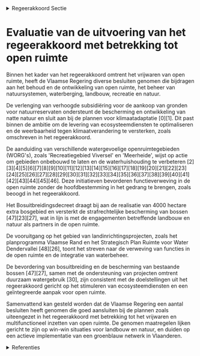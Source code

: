 

<details>
        <summary>Regeerakkoord Sectie </summary>
        <p>2.2.2.5 Open ruimte We vrijwaren maximaal de open ruimte. We voorzien in de open ruimte de nodige plaats voor o.a. natuursystemen, klimaatmi-tigatie- en adaptatie, waterberging, land-bouw, recreatie en ontspanning. We verweven dit multifunctioneel waar het kan, zonder de hoofdbestemming in het gedrang te brengen en scheiden (o.a. grootschalige professionele landbouw, grote eenheden kwetsbare natuur) waar het moet. Naast de strategische gebieden voor landbouw, natuur en water, omvat de open ruimte gebieden met multifunctioneel ingerichte en gebruikte landschappen. We voorzien een specifieke bestemming voor dergelijke vormen van functieverweving in de open ruimte. Ecosysteemdiensten7 en het fysisch systeem zijn structurerend voor keuzes in open ruimte functies. Landbouw en natuur zijn partners in de open ruimte. Via gebiedsgerichte coalities en een realisatiegerichte, geïntegreerde aanpak streven we bij de inrichting van de open ruimte maximaal naar win-wins voor landbouw en natuur. Hierbij zetten we bijkomend in op instrumenten zoals beheersovereenkomsten voor natuurbeheer en honoreren we inspanningen voor ecosys-teemdiensten. Landbouw benaderen we vanuit toege-voegde economische en maatschappelijke 7 Ecosysteemdiensten is een term die verwijst naar alle functies die ecosystemen vervullen ten bate van de mens: productie van zuurstof, beleving/ontspanning, bodemvruchtbaarheid, bestuiving, voedselproductie, waterberging, opslag van koolstof, houtproductie, waterzuivering. Elk landgebruik vervult één of meerdere functies. Bij de inrichting van de open ruimte streven we er naar om de levering van ecosysteemdiensten te optimaliseren. Bv. landgebruik in valleien integraal bekijken zodanig dat waterberging en -zuivering er optimaal benut worden. Fysisch systeem = geheel van reliëf, bodem, ondergrond, oppervlakte- en grondwater-systeem, klimaat meerwaarde. We maken een ruimtelijke differentiatie van agrarische activiteiten met oog op een duurzame afstemming met de omgeving. We voeren een uitdoofbeleid landbouwge-bruik in zones bestemd voor natuurreali-satie, zo nodig met flankerende maatre-gelen. Landbouwactiviteiten die bijdragen tot natuurbeheer kunnen behouden blijven en moedigen we verder aan. Robuuste natuur-, bos- en valleigebieden vormen de ruggengraat van een ruimer, functioneel groenblauw netwerk, dat zich doorheen de open ruimte uitstrekt tot in het centrum van dorpen en steden. Wemaken actief werk van de structurele implementatie van dit netwerk in Vlaanderen. We creëren zowel onder- als bovengronds meer ruimte voor water. Beek- en rivierval-leien richten we in vanuit een integrale benadering, waarbij waterbeheer, klimaat-buffering, koolstofopslag en biodiversiteit centraal staan. </p>
        </details> 

# Evaluatie van de uitvoering van het regeerakkoord met betrekking tot open ruimte

Binnen het kader van het regeerakkoord omtrent het vrijwaren van open ruimte, heeft de Vlaamse Regering diverse besluiten genomen die bijdragen aan het behoud en de ontwikkeling van open ruimte, het beheer van natuursystemen, waterberging, landbouw, recreatie en natuur. 

De verlenging van verhoogde subsidiëring voor de aankoop van gronden voor natuurreservaten ondersteunt de bescherming en ontwikkeling van natte natuur en sluit aan bij de plannen voor klimaatadaptatie \[0\]\[1\]. Dit past binnen de ambitie om de levering van ecosysteemdiensten te optimaliseren en de weerbaarheid tegen klimaatverandering te versterken, zoals omschreven in het regeerakkoord.

De aanduiding van verschillende watergevoelige openruimtegebieden (WORG's), zoals 'Recreatiegebied Viversel' en 'Meerheide', wijst op actie om gebieden onbebouwd te laten en de waterhuishouding te verbeteren \[2\]\[3\]\[4\]\[5\]\[6\]\[7\]\[8\]\[9\]\[10\]\[11\]\[12\]\[13\]\[14\]\[15\]\[16\]\[17\]\[18\]\[19\]\[20\]\[21\]\[22\]\[23\]\[24\]\[25\]\[26\]\[27\]\[28\]\[29\]\[30\]\[31\]\[32\]\[33\]\[34\]\[35\]\[36\]\[37\]\[38\]\[39\]\[40\]\[41\]\[42\]\[43\]\[44\]\[45\]\[46\]. Deze initiatieven bevorderen functieverweving in de open ruimte zonder de hoofdbestemming in het gedrang te brengen, zoals beoogd in het regeerakkoord.

Het Bosuitbreidingsdecreet draagt bij aan de realisatie van 4000 hectare extra bosgebied en versterkt de strafrechtelijke bescherming van bossen \[47\]\[23\]\[27\], wat in lijn is met de engagementen betreffende landbouw en natuur als partners in de open ruimte.

De vooruitgang op het gebied van landinrichtingsprojecten, zoals het planprogramma Vlaamse Rand en het Strategisch Plan Ruimte voor Water Dendervallei \[48\]\[26\], toont het streven naar de verweving van functies in de open ruimte en de integratie van waterbeheer.

De bevordering van bosuitbreiding en de bescherming van bestaande bossen \[47\]\[27\], samen met de ondersteuning van projecten omtrent duurzaam watergebruik \[30\], zijn consistent met de doelstellingen uit het regeerakkoord gericht op het stimuleren van ecosysteemdiensten en een geïntegreerde aanpak voor open ruimte.

Samenvattend kan gesteld worden dat de Vlaamse Regering een aantal besluiten heeft genomen die goed aansluiten bij de plannen zoals uiteengezet in het regeerakkoord met betrekking tot het vrijwaren en multifunctioneel inzetten van open ruimte. De genomen maatregelen lijken gericht te zijn op win-win situaties voor landbouw en natuur, en duiden op een actieve implementatie van een groenblauw netwerk in Vlaanderen.

<details>
        <summary> Referenties</summary>
        **[\[0\]](https://beslissingenvlaamseregering.vlaanderen.be/?search=Verlenging%20verhoogde%20subsidi%C3%ABring%20van%20planning%2C%20ontwikkeling%20en%20uitvoering%20van%20ge%C3%AFntegreerd%20natuurbeheer&dateOption=select&startDate=2023-03-17T09%3A00%3A00Z&endDate=2023-03-17T09%3A00%3A00Z)** : **(2023-03-17)** Verlenging verhoogde subsidiëring van planning, ontwikkeling en uitvoering van geïntegreerd natuurbeheer 

**[\[1\]](https://beslissingenvlaamseregering.vlaanderen.be/?search=Verlenging%20verhoogde%20subsidi%C3%ABring%20van%20planning%2C%20ontwikkeling%20en%20uitvoering%20van%20ge%C3%AFntegreerd%20natuurbeheer&dateOption=select&startDate=2023-06-30T08%3A00%3A00Z&endDate=2023-06-30T08%3A00%3A00Z)** : **(2023-06-30)** Verlenging verhoogde subsidiëring van planning, ontwikkeling en uitvoering van geïntegreerd natuurbeheer 

**[\[2\]](https://beslissingenvlaamseregering.vlaanderen.be/?search=Voorlopige%20aanduiding%20watergevoelig%20openruimtegebied%20%E2%80%98Recreatiegebied%20Viversel%E2%80%99%20in%20Heusden-Zolder&dateOption=select&startDate=2023-10-06T08%3A00%3A00Z&endDate=2023-10-06T08%3A00%3A00Z)** : **(2023-10-06)** Voorlopige aanduiding watergevoelig openruimtegebied ‘Recreatiegebied Viversel’ in Heusden-Zolder 

**[\[3\]](https://beslissingenvlaamseregering.vlaanderen.be/?search=Voorlopige%20aanduiding%20watergevoelig%20openruimtegebied%20%E2%80%98Meerheide%E2%80%99%20in%20Zoersel&dateOption=select&startDate=2023-12-15T09%3A00%3A00Z&endDate=2023-12-15T09%3A00%3A00Z)** : **(2023-12-15)** Voorlopige aanduiding watergevoelig openruimtegebied ‘Meerheide’ in Zoersel 

**[\[4\]](https://beslissingenvlaamseregering.vlaanderen.be/?search=Voorlopige%20aanduiding%20watergevoelig%20openruimtegebied%20%E2%80%98Neerhoeve%E2%80%99%20in%20Putte&dateOption=select&startDate=2023-07-14T08%3A00%3A00Z&endDate=2023-07-14T08%3A00%3A00Z)** : **(2023-07-14)** Voorlopige aanduiding watergevoelig openruimtegebied ‘Neerhoeve’ in Putte 

**[\[5\]](https://beslissingenvlaamseregering.vlaanderen.be/?search=Voorlopige%20aanduiding%20watergevoelig%20openruimtegebied%20%E2%80%98Zetten%20Zwanebeek%E2%80%99%20in%20Schilde&dateOption=select&startDate=2023-12-15T09%3A00%3A00Z&endDate=2023-12-15T09%3A00%3A00Z)** : **(2023-12-15)** Voorlopige aanduiding watergevoelig openruimtegebied ‘Zetten Zwanebeek’ in Schilde 

**[\[6\]](https://beslissingenvlaamseregering.vlaanderen.be/?search=Watergevoelig%20openruimtegebied%20%E2%80%98Industriegebied%20Heulestraat%E2%80%99%20in%20Wevelgem&dateOption=select&startDate=2023-10-13T08%3A00%3A00Z&endDate=2023-10-13T08%3A00%3A00Z)** : **(2023-10-13)** Watergevoelig openruimtegebied ‘Industriegebied Heulestraat’ in Wevelgem 

**[\[7\]](https://beslissingenvlaamseregering.vlaanderen.be/?search=Voorlopige%20aanduiding%20watergevoelig%20openruimtegebied%20%E2%80%98Grote%20Heide%E2%80%99%20in%20Beveren&dateOption=select&startDate=2023-11-23T16%3A00%3A00Z&endDate=2023-11-23T16%3A00%3A00Z)** : **(2023-11-23)** Voorlopige aanduiding watergevoelig openruimtegebied ‘Grote Heide’ in Beveren 

**[\[8\]](https://beslissingenvlaamseregering.vlaanderen.be/?search=Voorlopige%20aanduiding%20watergevoelig%20openruimtegebied%20%E2%80%98Winkelveld%E2%80%99%20in%20Puurs-Sint-Amands&dateOption=select&startDate=2023-07-14T08%3A00%3A00Z&endDate=2023-07-14T08%3A00%3A00Z)** : **(2023-07-14)** Voorlopige aanduiding watergevoelig openruimtegebied ‘Winkelveld’ in Puurs-Sint-Amands 

**[\[9\]](https://beslissingenvlaamseregering.vlaanderen.be/?search=Voorlopige%20aanduiding%20watergevoelig%20openruimtegebied%20%E2%80%98Breeveld%E2%80%99%20in%20Brakel&dateOption=select&startDate=2023-11-23T16%3A00%3A00Z&endDate=2023-11-23T16%3A00%3A00Z)** : **(2023-11-23)** Voorlopige aanduiding watergevoelig openruimtegebied ‘Breeveld’ in Brakel 

**[\[10\]](https://beslissingenvlaamseregering.vlaanderen.be/?search=Voorlopige%20aanduiding%20watergevoelig%20openruimtegebied%20%E2%80%98Groene%20Meersen%E2%80%99%20in%20Zedelgem&dateOption=select&startDate=2023-10-13T08%3A00%3A00Z&endDate=2023-10-13T08%3A00%3A00Z)** : **(2023-10-13)** Voorlopige aanduiding watergevoelig openruimtegebied ‘Groene Meersen’ in Zedelgem 

**[\[11\]](https://beslissingenvlaamseregering.vlaanderen.be/?search=Voorlopige%20aanduiding%20watergevoelig%20openruimtegebied%20%E2%80%98Koeweide%20Bolderberg%E2%80%99%20in%20Heusden-Zolder%20en%20Hasselt&dateOption=select&startDate=2023-10-06T08%3A00%3A00Z&endDate=2023-10-06T08%3A00%3A00Z)** : **(2023-10-06)** Voorlopige aanduiding watergevoelig openruimtegebied ‘Koeweide Bolderberg’ in Heusden-Zolder en Hasselt 

**[\[12\]](https://beslissingenvlaamseregering.vlaanderen.be/?search=Voorlopige%20aanduiding%20watergevoelig%20openruimtegebied%20%E2%80%98Burchtdam%E2%80%99%20in%20Ninove&dateOption=select&startDate=2023-11-23T16%3A00%3A00Z&endDate=2023-11-23T16%3A00%3A00Z)** : **(2023-11-23)** Voorlopige aanduiding watergevoelig openruimtegebied ‘Burchtdam’ in Ninove 

**[\[13\]](https://beslissingenvlaamseregering.vlaanderen.be/?search=Voorlopige%20aanduiding%20watergevoelig%20openruimtegebied%20%E2%80%98Binnenheide%E2%80%99%20in%20Herenthout&dateOption=select&startDate=2023-12-15T09%3A00%3A00Z&endDate=2023-12-15T09%3A00%3A00Z)** : **(2023-12-15)** Voorlopige aanduiding watergevoelig openruimtegebied ‘Binnenheide’ in Herenthout 

**[\[14\]](https://beslissingenvlaamseregering.vlaanderen.be/?search=Vaststelling%20gewestelijk%20ruimtelijk%20uitvoeringsplan%20%E2%80%98Regionaalstedelijk%20gebied%20Mechelen%E2%80%99&dateOption=select&startDate=2022-12-23T09%3A00%3A00Z&endDate=2022-12-23T09%3A00%3A00Z)** : **(2022-12-23)** Vaststelling gewestelijk ruimtelijk uitvoeringsplan ‘Regionaalstedelijk gebied Mechelen’ 

**[\[15\]](https://beslissingenvlaamseregering.vlaanderen.be/?search=Voorlopige%20aanduiding%20watergevoelig%20openruimtegebied%20%E2%80%98Broekstraat%E2%80%99%20in%20Duffel&dateOption=select&startDate=2023-12-15T09%3A00%3A00Z&endDate=2023-12-15T09%3A00%3A00Z)** : **(2023-12-15)** Voorlopige aanduiding watergevoelig openruimtegebied ‘Broekstraat’ in Duffel 

**[\[16\]](https://beslissingenvlaamseregering.vlaanderen.be/?search=Voorlopige%20aanduiding%20watergevoelig%20openruimtegebied%20%27Zenne%20Afleiding%E2%80%99%20in%20Zemst&dateOption=select&startDate=2023-07-14T08%3A00%3A00Z&endDate=2023-07-14T08%3A00%3A00Z)** : **(2023-07-14)** Voorlopige aanduiding watergevoelig openruimtegebied 'Zenne Afleiding’ in Zemst 

**[\[17\]](https://beslissingenvlaamseregering.vlaanderen.be/?search=Voorlopige%20aanduiding%20watergevoelig%20openruimtegebied%20%E2%80%98Schapendries%E2%80%99%20in%20Oudenaarde&dateOption=select&startDate=2023-11-23T16%3A00%3A00Z&endDate=2023-11-23T16%3A00%3A00Z)** : **(2023-11-23)** Voorlopige aanduiding watergevoelig openruimtegebied ‘Schapendries’ in Oudenaarde 

**[\[18\]](https://beslissingenvlaamseregering.vlaanderen.be/?search=Voorlopige%20aanduiding%20watergevoelig%20openruimtegebied%20%E2%80%98Leemputten%E2%80%99%20in%20Berlaar&dateOption=select&startDate=2023-12-15T09%3A00%3A00Z&endDate=2023-12-15T09%3A00%3A00Z)** : **(2023-12-15)** Voorlopige aanduiding watergevoelig openruimtegebied ‘Leemputten’ in Berlaar 

**[\[19\]](https://beslissingenvlaamseregering.vlaanderen.be/?search=Voorlopige%20aanduiding%20watergevoelig%20openruimtegebied%20%E2%80%98Lot-Huizingen%27%20in%20Beersel&dateOption=select&startDate=2023-11-23T16%3A00%3A00Z&endDate=2023-11-23T16%3A00%3A00Z)** : **(2023-11-23)** Voorlopige aanduiding watergevoelig openruimtegebied ‘Lot-Huizingen' in Beersel 

**[\[20\]](https://beslissingenvlaamseregering.vlaanderen.be/?search=Voorlopige%20aanduiding%20watergevoelig%20openruimtegebied%20%E2%80%98Schildestrand%E2%80%99%20in%20Schilde&dateOption=select&startDate=2023-12-15T09%3A00%3A00Z&endDate=2023-12-15T09%3A00%3A00Z)** : **(2023-12-15)** Voorlopige aanduiding watergevoelig openruimtegebied ‘Schildestrand’ in Schilde 

**[\[21\]](https://beslissingenvlaamseregering.vlaanderen.be/?search=Voorlopige%20aanduiding%20watergevoelig%20openruimtegebied%20%E2%80%98Burcht%E2%80%99%20in%20Londerzeel&dateOption=select&startDate=2023-05-05T08%3A00%3A00Z&endDate=2023-05-05T08%3A00%3A00Z)** : **(2023-05-05)** Voorlopige aanduiding watergevoelig openruimtegebied ‘Burcht’ in Londerzeel 

**[\[22\]](https://beslissingenvlaamseregering.vlaanderen.be/?search=Vaststelling%20gewestelijk%20ruimtelijk%20uitvoeringsplan%20%E2%80%98Regionaalstedelijk%20gebied%20Mechelen%E2%80%99&dateOption=select&startDate=2022-11-10T07%3A00%3A00Z&endDate=2022-11-10T07%3A00%3A00Z)** : **(2022-11-10)** Vaststelling gewestelijk ruimtelijk uitvoeringsplan ‘Regionaalstedelijk gebied Mechelen’ 

**[\[23\]](https://beslissingenvlaamseregering.vlaanderen.be/?search=Bosuitbreidingsdecreet&dateOption=select&startDate=2022-02-18T09%3A00%3A00Z&endDate=2022-02-18T09%3A00%3A00Z)** : **(2022-02-18)** Bosuitbreidingsdecreet 

**[\[24\]](https://beslissingenvlaamseregering.vlaanderen.be/?search=Voorlopige%20aanduiding%20watergevoelig%20openruimtegebied%20%E2%80%98Kmo-zone%20Kikbeek%E2%80%99%20in%20Maasmechelen&dateOption=select&startDate=2023-10-06T08%3A00%3A00Z&endDate=2023-10-06T08%3A00%3A00Z)** : **(2023-10-06)** Voorlopige aanduiding watergevoelig openruimtegebied ‘Kmo-zone Kikbeek’ in Maasmechelen 

**[\[25\]](https://beslissingenvlaamseregering.vlaanderen.be/?search=Voorlopige%20aanduiding%20watergevoelig%20openruimtegebied%20%E2%80%98Kotsbos%E2%80%99%20in%20Schilde&dateOption=select&startDate=2023-12-15T09%3A00%3A00Z&endDate=2023-12-15T09%3A00%3A00Z)** : **(2023-12-15)** Voorlopige aanduiding watergevoelig openruimtegebied ‘Kotsbos’ in Schilde 

**[\[26\]](https://beslissingenvlaamseregering.vlaanderen.be/?search=Actualisatienota%20planprogramma%20Vlaamse%20Rand%3A%20evaluatie%20en%20opstart%20fase%202&dateOption=select&startDate=2021-07-09T08%3A00%3A00Z&endDate=2021-07-09T08%3A00%3A00Z)** : **(2021-07-09)** Actualisatienota planprogramma Vlaamse Rand: evaluatie en opstart fase 2 

**[\[27\]](https://beslissingenvlaamseregering.vlaanderen.be/?search=Bosuitbreidingsdecreet&dateOption=select&startDate=2022-05-13T08%3A00%3A00Z&endDate=2022-05-13T08%3A00%3A00Z)** : **(2022-05-13)** Bosuitbreidingsdecreet 

**[\[28\]](https://beslissingenvlaamseregering.vlaanderen.be/?search=Voorlopige%20aanduiding%20watergevoelig%20openruimtegebied%20%E2%80%98Lebbeke%20centrum%E2%80%99%20in%20Lebbeke&dateOption=select&startDate=2023-11-23T16%3A00%3A00Z&endDate=2023-11-23T16%3A00%3A00Z)** : **(2023-11-23)** Voorlopige aanduiding watergevoelig openruimtegebied ‘Lebbeke centrum’ in Lebbeke 

**[\[29\]](https://beslissingenvlaamseregering.vlaanderen.be/?search=Voorlopige%20aanduiding%20watergevoelig%20openruimtegebied%20%E2%80%98Vrasene-Zuid%E2%80%99%20in%20Beveren&dateOption=select&startDate=2023-11-23T16%3A00%3A00Z&endDate=2023-11-23T16%3A00%3A00Z)** : **(2023-11-23)** Voorlopige aanduiding watergevoelig openruimtegebied ‘Vrasene-Zuid’ in Beveren 

**[\[30\]](https://beslissingenvlaamseregering.vlaanderen.be/?search=Plan%20Vlaamse%20Veerkracht%3A%20subsidies%20duurzaam%20watergebruik%20en%20overheidsopdracht%20studie%20naar%20%E2%80%98Groenblauwe%20business%20modellen%20voor%20landbouwers%E2%80%99&dateOption=select&startDate=2022-12-09T09%3A00%3A00Z&endDate=2022-12-09T09%3A00%3A00Z)** : **(2022-12-09)** Plan Vlaamse Veerkracht: subsidies duurzaam watergebruik en overheidsopdracht studie naar ‘Groenblauwe business modellen voor landbouwers’ 

**[\[31\]](https://beslissingenvlaamseregering.vlaanderen.be/?search=Voorlopige%20aanduiding%20watergevoelig%20openruimtegebied%20%E2%80%98Beekstraat%20-%20Koningshooikt%E2%80%99%20in%20Lier&dateOption=select&startDate=2023-12-15T09%3A00%3A00Z&endDate=2023-12-15T09%3A00%3A00Z)** : **(2023-12-15)** Voorlopige aanduiding watergevoelig openruimtegebied ‘Beekstraat - Koningshooikt’ in Lier 

**[\[32\]](https://beslissingenvlaamseregering.vlaanderen.be/?search=Voorlopige%20aanduiding%20watergevoelig%20openruimtegebied%20%E2%80%98Deurnemeers%E2%80%99%20in%20Ronse&dateOption=select&startDate=2023-11-23T16%3A00%3A00Z&endDate=2023-11-23T16%3A00%3A00Z)** : **(2023-11-23)** Voorlopige aanduiding watergevoelig openruimtegebied ‘Deurnemeers’ in Ronse 

**[\[33\]](https://beslissingenvlaamseregering.vlaanderen.be/?search=Voorlopige%20aanduiding%20watergevoelig%20openruimtegebied%20%E2%80%98Leeg-Rietbeemden%20Laarsebeek%E2%80%99%20in%20Brasschaat%20en%20Schoten&dateOption=select&startDate=2023-12-15T09%3A00%3A00Z&endDate=2023-12-15T09%3A00%3A00Z)** : **(2023-12-15)** Voorlopige aanduiding watergevoelig openruimtegebied ‘Leeg-Rietbeemden Laarsebeek’ in Brasschaat en Schoten 

**[\[34\]](https://beslissingenvlaamseregering.vlaanderen.be/?search=Voorlopige%20aanduiding%20watergevoelig%20openruimtegebied%20%E2%80%98Zuidlaan%E2%80%99%20in%20Wetteren&dateOption=select&startDate=2023-11-23T16%3A00%3A00Z&endDate=2023-11-23T16%3A00%3A00Z)** : **(2023-11-23)** Voorlopige aanduiding watergevoelig openruimtegebied ‘Zuidlaan’ in Wetteren 

**[\[35\]](https://beslissingenvlaamseregering.vlaanderen.be/?search=Vlaams%20standpunt%20Natuurherstelwet&dateOption=select&startDate=2023-04-21T08%3A00%3A00Z&endDate=2023-04-21T08%3A00%3A00Z)** : **(2023-04-21)** Vlaams standpunt Natuurherstelwet 

**[\[36\]](https://beslissingenvlaamseregering.vlaanderen.be/?search=Facultatieve%20projectsubsidie%20voor%20groenprojecten%20open%20ruimte%20in%20het%20Vlaams%20Strategisch%20Gebied%20Brussel%20&dateOption=select&startDate=2020-12-18T09%3A00%3A00Z&endDate=2020-12-18T09%3A00%3A00Z)** : **(2020-12-18)** Facultatieve projectsubsidie voor groenprojecten open ruimte in het Vlaams Strategisch Gebied Brussel  

**[\[37\]](https://beslissingenvlaamseregering.vlaanderen.be/?search=Voorlopige%20aanduiding%20watergevoelig%20openruimtegebied%20%E2%80%98De%20Roost%E2%80%99%20in%20Laakdal&dateOption=select&startDate=2023-07-14T08%3A00%3A00Z&endDate=2023-07-14T08%3A00%3A00Z)** : **(2023-07-14)** Voorlopige aanduiding watergevoelig openruimtegebied ‘De Roost’ in Laakdal 

**[\[38\]](https://beslissingenvlaamseregering.vlaanderen.be/?search=Voorlopige%20aanduiding%20watergevoelig%20openruimtegebied%20%E2%80%98WUG%20Neeroeteren%E2%80%99%20in%20Maaseik&dateOption=select&startDate=2023-10-06T08%3A00%3A00Z&endDate=2023-10-06T08%3A00%3A00Z)** : **(2023-10-06)** Voorlopige aanduiding watergevoelig openruimtegebied ‘WUG Neeroeteren’ in Maaseik 

**[\[39\]](https://beslissingenvlaamseregering.vlaanderen.be/?search=Voorlopige%20aanduiding%20watergevoelig%20openruimtegebied%20%E2%80%98Aa%20-%20Stadspark%E2%80%99%20in%20Turnhout&dateOption=select&startDate=2023-12-15T09%3A00%3A00Z&endDate=2023-12-15T09%3A00%3A00Z)** : **(2023-12-15)** Voorlopige aanduiding watergevoelig openruimtegebied ‘Aa - Stadspark’ in Turnhout 

**[\[40\]](https://beslissingenvlaamseregering.vlaanderen.be/?search=Opstart%20ge%C3%AFntegreerd%20planningsproces%20gewestelijk%20ruimtelijk%20uitvoeringsplan%20%E2%80%98Mondingsgebied%20Grote%20Nete%E2%80%99&dateOption=select&startDate=2021-05-07T08%3A00%3A00Z&endDate=2021-05-07T08%3A00%3A00Z)** : **(2021-05-07)** Opstart geïntegreerd planningsproces gewestelijk ruimtelijk uitvoeringsplan ‘Mondingsgebied Grote Nete’ 

**[\[41\]](https://beslissingenvlaamseregering.vlaanderen.be/?search=Voorlopige%20aanduiding%20watergevoelig%20openruimtegebied%20%E2%80%98De%20Leeuw%E2%80%99%20in%20Wijnegem&dateOption=select&startDate=2023-05-05T08%3A00%3A00Z&endDate=2023-05-05T08%3A00%3A00Z)** : **(2023-05-05)** Voorlopige aanduiding watergevoelig openruimtegebied ‘De Leeuw’ in Wijnegem 

**[\[42\]](https://beslissingenvlaamseregering.vlaanderen.be/?search=Voorlopige%20aanduiding%20watergevoelig%20openruimtegebied%20%E2%80%98Sportterrein%20Rollegem%E2%80%99%20in%20Kortrijk&dateOption=select&startDate=2023-10-13T08%3A00%3A00Z&endDate=2023-10-13T08%3A00%3A00Z)** : **(2023-10-13)** Voorlopige aanduiding watergevoelig openruimtegebied ‘Sportterrein Rollegem’ in Kortrijk 

**[\[43\]](https://beslissingenvlaamseregering.vlaanderen.be/?search=Landinrichtingsproject%20Oudlandpolder%20fase%201&dateOption=select&startDate=2020-12-18T09%3A00%3A00Z&endDate=2020-12-18T09%3A00%3A00Z)** : **(2020-12-18)** Landinrichtingsproject Oudlandpolder fase 1 

**[\[44\]](https://beslissingenvlaamseregering.vlaanderen.be/?search=Voorlopige%20aanduiding%20watergevoelig%20openruimtegebied%20%E2%80%98Sint-Martensdries%E2%80%99%20in%20Oosterzele&dateOption=select&startDate=2023-11-23T16%3A00%3A00Z&endDate=2023-11-23T16%3A00%3A00Z)** : **(2023-11-23)** Voorlopige aanduiding watergevoelig openruimtegebied ‘Sint-Martensdries’ in Oosterzele 

**[\[45\]](https://beslissingenvlaamseregering.vlaanderen.be/?search=Voorlopige%20aanduiding%20watergevoelig%20openruimtegebied%20%E2%80%98Universiteit%20Antwerpen%E2%80%99%20in%20Antwerpen%20en%20Edegem&dateOption=select&startDate=2023-05-05T08%3A00%3A00Z&endDate=2023-05-05T08%3A00%3A00Z)** : **(2023-05-05)** Voorlopige aanduiding watergevoelig openruimtegebied ‘Universiteit Antwerpen’ in Antwerpen en Edegem 

**[\[46\]](https://beslissingenvlaamseregering.vlaanderen.be/?search=Voorlopige%20aanduiding%20watergevoelig%20openruimtegebied%20%E2%80%98Ebroek%E2%80%99%20in%20Berlaar&dateOption=select&startDate=2023-12-15T09%3A00%3A00Z&endDate=2023-12-15T09%3A00%3A00Z)** : **(2023-12-15)** Voorlopige aanduiding watergevoelig openruimtegebied ‘Ebroek’ in Berlaar 

**[\[47\]](https://beslissingenvlaamseregering.vlaanderen.be/?search=Bosuitbreidingsdecreet&dateOption=select&startDate=2021-07-19T18%3A30%3A00Z&endDate=2021-07-19T18%3A30%3A00Z)** : **(2021-07-19)** Bosuitbreidingsdecreet 

**[\[48\]](https://beslissingenvlaamseregering.vlaanderen.be/?search=Voortgangsrapportage%20van%20het%20ge%C3%AFntegreerd%20planproces%20voor%20het%20Strategisch%20Plan%20Ruimte%20voor%20water%20Dendervallei%20en%20beslissingen%20m.b.t.%20het%20vervolgtraject%20en%20de%20uitvoering%20van%20het%20gebiedsprogramma&dateOption=select&startDate=2023-11-17T09%3A00%3A00Z&endDate=2023-11-17T09%3A00%3A00Z)** : **(2023-11-17)** Voortgangsrapportage van het geïntegreerd planproces voor het Strategisch Plan Ruimte voor water Dendervallei en beslissingen m.b.t. het vervolgtraject en de uitvoering van het gebiedsprogramma 
        </details> 

